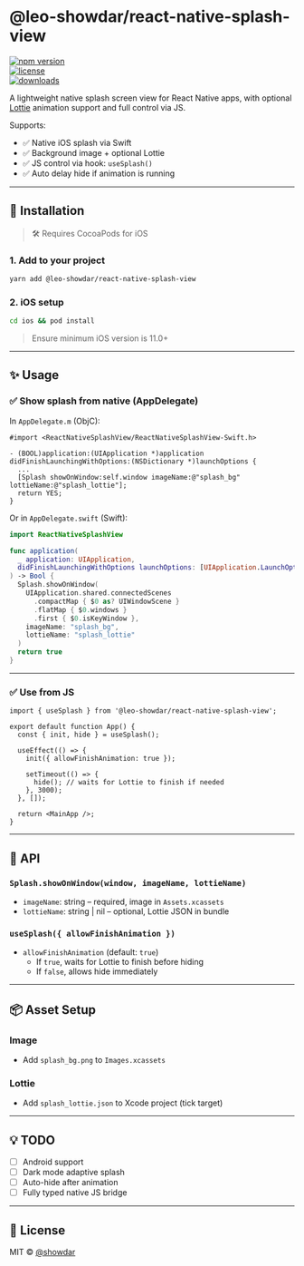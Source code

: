 # @leo-showdar/react-native-splash-view

[![npm version](https://img.shields.io/npm/v/@leo-showdar/react-native-splash-view)](https://www.npmjs.com/package/@leo-showdar/react-native-splash-view)  
[![license](https://img.shields.io/npm/l/@leo-showdar/react-native-splash-view)](./LICENSE)  
[![downloads](https://img.shields.io/npm/dm/@leo-showdar/react-native-splash-view)](https://www.npmjs.com/package/@leo-showdar/react-native-splash-view)

A lightweight native splash screen view for React Native apps, with optional [Lottie](https://airbnb.io/lottie/#/) animation support and full control via JS.

Supports:

- ✅ Native iOS splash via Swift
- ✅ Background image + optional Lottie
- ✅ JS control via hook: `useSplash()`
- ✅ Auto delay hide if animation is running

---

## 🚀 Installation

> 🛠 Requires CocoaPods for iOS

### 1. Add to your project

```sh
yarn add @leo-showdar/react-native-splash-view
```

### 2. iOS setup

```sh
cd ios && pod install
```

> Ensure minimum iOS version is 11.0+

---

## ✨ Usage

### ✅ Show splash from native (AppDelegate)

In `AppDelegate.m` (ObjC):

```objc
#import <ReactNativeSplashView/ReactNativeSplashView-Swift.h>

- (BOOL)application:(UIApplication *)application didFinishLaunchingWithOptions:(NSDictionary *)launchOptions {
  ...
  [Splash showOnWindow:self.window imageName:@"splash_bg" lottieName:@"splash_lottie"];
  return YES;
}
```

Or in `AppDelegate.swift` (Swift):

```swift
import ReactNativeSplashView

func application(
  _ application: UIApplication,
  didFinishLaunchingWithOptions launchOptions: [UIApplication.LaunchOptionsKey: Any]?
) -> Bool {
  Splash.showOnWindow(
    UIApplication.shared.connectedScenes
      .compactMap { $0 as? UIWindowScene }
      .flatMap { $0.windows }
      .first { $0.isKeyWindow },
    imageName: "splash_bg",
    lottieName: "splash_lottie"
  )
  return true
}
```

---

### ✅ Use from JS

```tsx
import { useSplash } from '@leo-showdar/react-native-splash-view';

export default function App() {
  const { init, hide } = useSplash();

  useEffect(() => {
    init({ allowFinishAnimation: true });

    setTimeout(() => {
      hide(); // waits for Lottie to finish if needed
    }, 3000);
  }, []);

  return <MainApp />;
}
```

---

## 🧩 API

### `Splash.showOnWindow(window, imageName, lottieName)`

- `imageName`: string – required, image in `Assets.xcassets`
- `lottieName`: string | nil – optional, Lottie JSON in bundle

### `useSplash({ allowFinishAnimation })`

- `allowFinishAnimation` (default: `true`)
  - If `true`, waits for Lottie to finish before hiding
  - If `false`, allows hide immediately

---

## 📦 Asset Setup

### Image

- Add `splash_bg.png` to `Images.xcassets`

### Lottie

- Add `splash_lottie.json` to Xcode project (tick target)

---

## 💡 TODO

- [ ] Android support
- [ ] Dark mode adaptive splash
- [ ] Auto-hide after animation
- [ ] Fully typed native JS bridge

---

## 📄 License

MIT © [@showdar](https://github.com/caongocquy)
